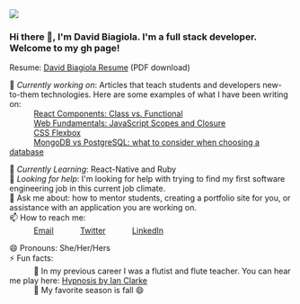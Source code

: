 <img src="https://images.unsplash.com/photo-1444492417251-9c84a5fa18e0?ixlib=rb-1.2.1&ixid=eyJhcHBfaWQiOjEyMDd9&auto=format&fit=crop&w=975&h=300&q=80"/>
 
### Hi there 👋, I'm David Biagiola. I'm a full stack developer. Welcome to my gh page! <br>
 
Resume:  [David Biagiola Resume](https://resume.christinakopecky.com) (PDF download)
 
🔭 *Currently working on*:  Articles that teach students and developers new-to-them technologies. Here are some examples of what I have been writing on: <br>
&nbsp;&nbsp;&nbsp;&nbsp;&nbsp;&nbsp;&nbsp;&nbsp;&nbsp;&nbsp; [React Components: Class vs. Functional](https://careerkarma.com/blog/react-components/)<br>
&nbsp;&nbsp;&nbsp;&nbsp;&nbsp;&nbsp;&nbsp;&nbsp;&nbsp;&nbsp; [Web Fundamentals: JavaScript Scopes and Closure](https://careerkarma.com/blog/javascript-closure/)<br>
&nbsp;&nbsp;&nbsp;&nbsp;&nbsp;&nbsp;&nbsp;&nbsp;&nbsp;&nbsp; [CSS Flexbox](https://careerkarma.com/blog/css-flexbox/)<br>
&nbsp;&nbsp;&nbsp;&nbsp;&nbsp;&nbsp;&nbsp;&nbsp;&nbsp;&nbsp; [MongoDB vs PostgreSQL: what to consider when choosing a database](https://www.educative.io/blog/mongodb-versus-postgresql-databases)<br>
 
🌱 *Currently Learning*: React-Native and Ruby<br>
🤔 *Looking for help*: I'm looking for help with trying to find my first software engineering job in this current job climate.<br>
💬 Ask me about: how to mentor students, creating a portfolio site for you, or assistance with an application you are working on. <br>
📫 How to reach me: <br>
&nbsp;&nbsp;&nbsp;&nbsp;&nbsp;&nbsp;&nbsp;&nbsp;&nbsp;&nbsp; [Email](christina@christinakopecky.com)
&nbsp;&nbsp;&nbsp;&nbsp;&nbsp;&nbsp;&nbsp;&nbsp;&nbsp;&nbsp; [Twitter](https://www.twitter.com/cmvnk)
&nbsp;&nbsp;&nbsp;&nbsp;&nbsp;&nbsp;&nbsp;&nbsp;&nbsp;&nbsp; [LinkedIn](https://www.linkedin.com/in/cmvnk)
 
😄 Pronouns: She/Her/Hers <br>
⚡ Fun facts:<br>
&nbsp;&nbsp;&nbsp;&nbsp;&nbsp;&nbsp;&nbsp;&nbsp;&nbsp;&nbsp; :musical_note:  In my previous career I was a flutist and flute teacher. You can hear me play here: [Hypnosis by Ian Clarke](https://www.youtube.com/watch?v=6MiZszJjBIQ)<br>
&nbsp;&nbsp;&nbsp;&nbsp;&nbsp;&nbsp;&nbsp;&nbsp;&nbsp;&nbsp; :fallen_leaf: My favorite season is fall :smile: <br>
 
 
<!--
**ckopecky/ckopecky** is a ✨ _special_ ✨ repository because its `README.md` (this file) appears on your GitHub profile.
 
Here are some ideas to get you started:
 
- 🔭 I'm currently working on ...
- 🌱 I'm currently learning ...
- 👯 I'm looking to collaborate on ...
- 🤔 I'm looking for help with ...
- 💬 Ask me about ...
- 📫 How to reach me: ...
- 😄 Pronouns: ...
- ⚡ Fun fact: ...
-->
